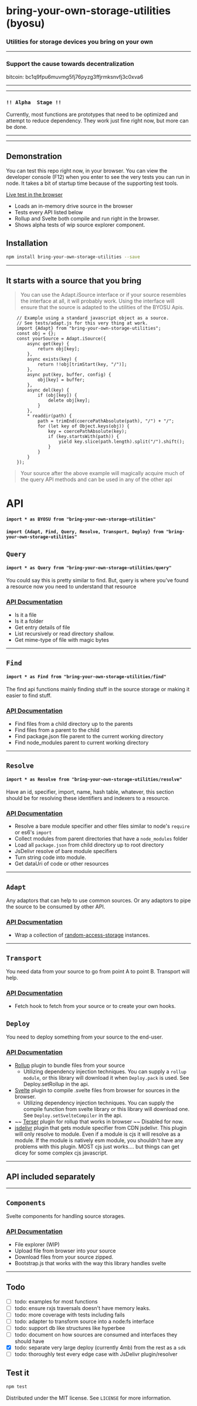 # bring-your-own-storage-utilities (byosu)

### Utilities for storage devices you bring on your own

---

### Support the cause towards decentralization

bitcoin: bc1q9fpu6muvmg5fj76pyzg3ffjrmksnvfj3c0xva6

---
---

### `!! Alpha  Stage !!`

Currently, most functions are prototypes that need to be optimized and attempt to reduce dependency. They work just fine
right now, but more can be done.

---
---

## Demonstration

You can test this repo right now, in your browser. You can view the developer console (F12) when you enter to see the
very tests you can run in node. It takes a bit of startup time because of the supporting test tools.

[Live test in the browser](https://raw.githack.com/zacharygriffee/bring-your-own-storage-utilities/8fb2b6ebbfed5b16a51db6bca928fd5e5889e5ba/browser-tests.html)

- Loads an in-memory drive source in the browser
- Tests every API listed below
- Rollup and Svelte both compile and run right in the browser.
- Shows alpha tests of wip source explorer component.

## Installation

```sh
npm install bring-your-own-storage-utilities --save
```

---

## It starts with a source that you bring

> You can use the Adapt.iSource interface or if your source resembles the interface
> at all, it will probably work. Using the interface will ensure that the source is adapted
> to the utilities of the BYOSU Apis.

```ecmascript 6 
    // Example using a standard javascript object as a source.
    // See tests/adapt.js for this very thing at work.
    import {Adapt} from "bring-your-own-storage-utilities";
    const obj = {};
    const yourSource = Adapt.iSource({
        async get(key) {
            return obj[key];
        },
        async exists(key) {
            return !!obj[trimStart(key, "/")];
        },
        async put(key, buffer, config) {
            obj[key] = buffer;
        },
        async del(key) {
            if (obj[key]) {
                delete obj[key];
            }
        },
        * readdir(path) {
            path = trimEnd(coercePathAbsolute(path), "/") + "/";
            for (let key of Object.keys(obj)) {
                key = coercePathAbsolute(key);
                if (key.startsWith(path)) {
                    yield key.slice(path.length).split("/").shift();
                }
            }
        }
    });
```

> Your source after the above example will magically acquire much of the query API methods 
> and can be used in any of the other api

# API

#### `import * as BYOSU from "bring-your-own-storage-utilities"`

#### `import {Adapt, Find, Query, Resolve, Transport, Deploy} from "bring-your-own-storage-utilities"`

## `Query`

#### `import * as Query from "bring-your-own-storage-utilities/query"`

You could say this is pretty similar to find. But, query is where you've found a resource now you need to understand
that resource

### [API Documentation](https://github.com/zacharygriffee/bring-your-own-storage-utilities/blob/master/docs/query-api.md)

- Is it a file
- Is it a folder
- Get entry details of file
- List recursively or read directory shallow.
- Get mime-type of file with magic bytes

---

## `Find`

#### `import * as Find from "bring-your-own-storage-utilities/find"`

The find api functions mainly finding stuff in the source storage or making it easier to find stuff.

### [API Documentation](https://github.com/zacharygriffee/bring-your-own-storage-utilities/blob/master/docs/find-api.md)

- Find files from a child directory up to the parents
- Find files from a parent to the child
- Find package.json file parent to the current working directory
- Find node_modules parent to current working directory

---

## `Resolve`

#### `import * as Resolve from "bring-your-own-storage-utilities/resolve"`

Have an id, specifier, import, name, hash table, whatever, this section should be for resolving these
identifiers and indexers to a resource.

### [API Documentation](https://github.com/zacharygriffee/bring-your-own-storage-utilities/blob/master/docs/resolve-api.md)

- Resolve a bare module specifier and other files similar to node's `require` or es6's `import`
- Collect modules from parent directories that have a `node_modules` folder
- Load all `package.json` from child directory up to root directory
- JsDelivr resolve of bare module specifiers
- Turn string code into module.
- Get dataUri of code or other resources

---

## `Adapt`

Any adaptors that can help to use common sources. Or any adaptors to pipe the source to be consumed by other API.

### [API Documentation](https://github.com/zacharygriffee/bring-your-own-storage-utilities/blob/master/docs/adapt-api.md)

- Wrap a collection of [random-access-storage](https://github.com/random-access-storage) instances.

---
## `Transport`

You need data from your source to go from point A to point B. Transport will help.

### [API Documentation](https://github.com/zacharygriffee/bring-your-own-storage-utilities/blob/master/docs/transport-api.md)

- Fetch hook to fetch from your source or to create your own hooks.

## `Deploy`

You need to deploy something from your source to the end-user.

### [API Documentation](https://github.com/zacharygriffee/bring-your-own-storage-utilities/blob/master/docs/deploy-api.md)

- [Rollup](https://rollupjs.org/) plugin to bundle files from your source
  - Utilizing dependency injection techniques. You can supply a `rollup module`, or this library will download 
it when `Deploy.pack` is used. See Deploy.setRollup in the api.
- [Svelte](https://svelte.dev/) plugin to compile .svelte files from browser for sources in the browser. 
  - Utilizing dependency injection techniques. You can supply the compile function from svelte library or this library will
download one. See `Deploy.setSvelteCompiler` in the api.
- ~~ [Terser](https://terser.org/) plugin for rollup that works in browser ~~ Disabled for now.
- [jsdelivr](https://www.jsdelivr.com/) plugin that gets module specifier from CDN jsdelivr.
  This plugin will only resolve to module. Even if a module is cjs it will resolve as a module. If the module is
  natively esm module, you shouldn't have any problems with this plugin. MOST cjs just works.... but things can get dicey for some
  complex cjs javascript.

---
## API included separately

---

## `Components`

Svelte components for handling source storages.

### [API Documentation](https://github.com/zacharygriffee/bring-your-own-storage-utilities/blob/master/docs/components-api.md)

- File explorer (WIP)
- Upload file from browser into your source
- Download files from your source zipped.
- Bootstrap.js that works with the way this library handles svelte

---

## Todo

- [ ] todo: examples for most functions
- [ ] todo: ensure rxjs traversals doesn't have memory leaks.
- [ ] todo: more coverage with tests including fails
- [ ] todo: adapter to transform source into a node:fs interface
- [ ] todo: support db like structures like hyperbee
- [ ] todo: document on how sources are consumed and interfaces they should have
- [x] todo: separate very large deploy (currently 4mb) from the rest as a `sdk`
- [ ] todo: thoroughly test every edge case with JsDelivr plugin/resolver

## Test it

```sh
npm test
```

Distributed under the MIT license. See ``LICENSE`` for more information.

